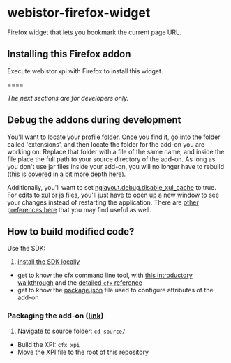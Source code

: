 webistor-firefox-widget
=======================

Firefox widget that lets you bookmark the current page URL.

## Installing this Firefox addon

Execute webistor.xpi with Firefox to install this widget.

====

*The next sections are for developers only.*

## Debug the addons during development

You'll want to locate your [profile folder](http://support.mozilla.com/en-us/kb/Profiles#How_to_find_your_profile). Once you find it, go into the folder called 'extensions', and then locate the folder for the add-on you are working on. Replace that folder with a file of the same name, and inside the file place the full path to your source directory of the add-on. As long as you don't use jar files inside your add-on, you will no longer have to rebuild ([this is covered in a bit more depth here](https://developer.mozilla.org/en/Setting_up_extension_development_environment#Firefox_extension_proxy_file)).

Additionally, you'll want to set [nglayout.debug.disable_xul_cache](http://kb.mozillazine.org/Nglayout.debug.disable_xul_cache) to true. For edits to xul or js files, you'll just have to open up a new window to see your changes instead of restarting the application. There are [other preferences here](https://developer.mozilla.org/en/Setting_up_extension_development_environment#Development_preferences) that you may find useful as well.

## How to build modified code?

Use the SDK:

1. [install the SDK locally](https://developer.mozilla.org/en-US/Add-ons/SDK/Tutorials/Installation)
- get to know the cfx command line tool, with [this introductory walkthrough](https://developer.mozilla.org/en-US/Add-ons/SDK/Tutorials/Getting_started) and the [detailed `cfx` reference](https://developer.mozilla.org/en-US/Add-ons/SDK/Tools/cfx)
- get to know the [package.json](https://developer.mozilla.org/en-US/Add-ons/SDK/Tools/package_json) file used to configure attributes of the add-on

### Packaging the add-on ([link](https://developer.mozilla.org/en-US/Add-ons/SDK/Tutorials/Getting_started#Packaging_the_add-on))

1. Navigate to source folder: `cd source/`
- Build the XPI: `cfx xpi`
- Move the XPI file to the root of this repository
